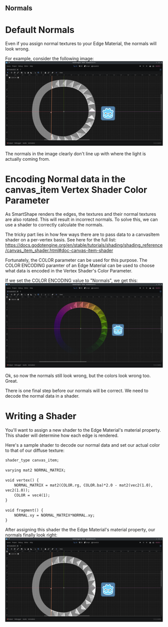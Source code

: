 Normals
---

# Default Normals
Even if you assign normal textures to your Edge Material, the normals will look wrong.

For example, consider the following image:
![Sample Image]( ./addons/rmsmartshape/documentation/imgs/NormalWrong.png )

The normals in the image clearly don't line up with where the light is actually coming from.

# Encoding Normal data in the canvas_item Vertex Shader Color Parameter
As SmartShape renders the edges, the textures and their normal textures are also rotated.
This will result in incorrect normals.
To solve this, we can use a shader to correctly calculate the normals.

The tricky part lies in how few ways there are to pass data to a canvasItem shader on a per-vertex basis.
See here for the full list:
https://docs.godotengine.org/en/stable/tutorials/shading/shading_reference/canvas_item_shader.html#doc-canvas-item-shader

Fortunately, the COLOR parameter can be used for this purpose.
The COLOR ENCODING paramter of an Edge Material can be used to choose what data is encoded in the
Vertex Shader's Color Parameter.

If we set the COLOR ENCODING value to "Normals", we get this:
![Sample Image]( ./addons/rmsmartshape/documentation/imgs/NormalColors.png )

Ok, so now the normals still look wrong, but the colors look wrong too. Great.

There is one final step before our normals will be correct. We need to decode the normal data in a shader.


# Writing a Shader

You'll want to assign a new shader to the Edge Material's material property.
This shader will determine how each edge is rendered.

Here's a sample shader to decode our normal data and set our actual color to that of our diffuse texture:
```
shader_type canvas_item;

varying mat2 NORMAL_MATRIX;

void vertex() {
	NORMAL_MATRIX = mat2(COLOR.rg, COLOR.ba)*2.0 - mat2(vec2(1.0), vec2(1.0));
	COLOR = vec4(1);
}

void fragment() {
	NORMAL.xy = NORMAL_MATRIX*NORMAL.xy;
}
```

After assigning this shader the the Edge Material's material property, our normals finally look right:
![Sample Image]( ./addons/rmsmartshape/documentation/imgs/NormalCorrect.png )
